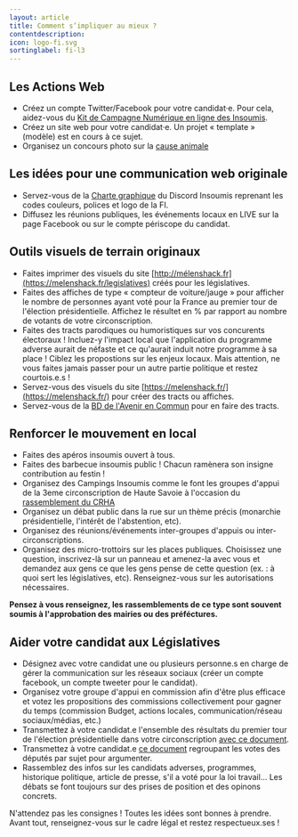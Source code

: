 ```yaml
---
layout: article
title: Comment s’impliquer au mieux ?
contentdescription:
icon: logo-fi.svg
sortinglabel: fi-l3
---
```


## Les Actions Web
- Créez un compte Twitter/Facebook pour votre candidat·e. Pour cela, aidez-vous du [Kit de Campagne Numérique en ligne des Insoumis](/).
- Créez un site web pour votre candidat·e. Un projet « template » (modèle) est en cours à ce sujet.
- Organisez un concours photo sur la [cause animale](https://www.melenchatsmelenchiens.fr/)

## Les idées pour une communication web originale
- Servez-vous de la [Charte graphique](https://docs.google.com/spreadsheets/d/110ddC6TdLDh96p0fCAM9KVygDpO7QdjUWNthfzssV_Y/edit#gid=1964166180) du Discord Insoumis reprenant les codes couleurs, polices et logo de la FI.
- Diffusez les réunions publiques, les événements locaux en LIVE sur la page Facebook ou sur le compte périscope du candidat.

## Outils visuels de terrain originaux
- Faites imprimer des visuels du site [http://mélenshack.fr](https://melenshack.fr/legislatives) créés pour les législatives.
- Faites des affiches de type « compteur de voiture/jauge » pour afficher le nombre de personnes ayant voté pour la France au premier tour de l'élection présidentielle. Affichez le résultet en % par rapport au nombre de votants de votre circonscription.
- Faites des tracts parodiques ou humoristiques sur vos concurents électoraux ! Incluez-y l'impact local que l'application du programme adverse aurait de néfaste et ce qu'aurait induit notre programme à sa place ! Ciblez les propostions sur les enjeux locaux. Mais attention, ne vous faites jamais passer pour un autre partie politique et restez courtois.e.s !
- Servez-vous des visuels du site [https://melenshack.fr/](https://melenshack.fr/) pour créer des tracts ou affiches.
- Servez-vous de la [BD de l'Avenir en Commun](https://avenirencommun.fr/bd/) pour en faire des tracts.

## Renforcer le mouvement en local
- Faites des apéros insoumis ouvert à tous.
- Faites des barbecue insoumis public ! Chacun ramènera son insigne contribution au festin !
- Organisez des Campings Insoumis comme le font les groupes d'appui de la 3eme circonscription de Haute Savoie à l'occasion du [rassemblement du CRHA](http://www.citoyens-resistants.fr/IMG/pdf/affiche_2017.pdf)
- Organisez un débat public dans la rue sur un thème précis (monarchie présidentielle, l'intérêt de l'abstention, etc). 
- Organisez des réunions/événements inter-groupes d'appuis ou inter-circonscriptions.
- Organisez des micro-trottoirs sur les places publiques. Choisissez une question, inscrivez-là sur un panneau et amenez-la avec vous et demandez aux gens ce que les gens pense de cette question (ex. : à quoi sert les législatives, etc). Renseignez-vous sur les autorisations nécessaires.

**Pensez à vous renseignez, les rassemblements de ce type sont souvent soumis à l'approbation des mairies ou des préféctures.**

## Aider votre candidat aux Législatives
- Désignez avec votre candidat une ou plusieurs personne.s en charge de gérer la communication sur les réseaux sociaux (créer un compte facebook, un compte tweeter pour le candidat).
- Organisez votre groupe d'appui en commission afin d'être plus efficace et votez les propositions des commissions collectivement pour gagner du temps (commission Budget, actions locales, communication/réseau sociaux/médias, etc.)
- Transmettez à votre candidat.e l'ensemble des résultats du premier tour de l'élection présidentielle dans votre circonscription [avec ce document](https://drive.google.com/file/d/0B_9O1c4QM3X_WmgzYl9XeWNscGM/view).
- Transmettez à votre candidat.e [ce document](https://cdn.discordapp.com/attachments/308741470238670848/308741693417717761/Deputes_votes.xlsx) regroupant les votes des députés par sujet pour argumenter.
- Rassemblez des infos sur les candidats adverses, programmes, historique politique, article de presse, s'il a voté pour la loi travail… Les débats se font toujours sur des prises de position et des opinons concrets.

N'attendez pas les consignes ! Toutes les idées sont bonnes à prendre. Avant tout, renseignez-vous sur le cadre légal et restez respectueux.ses !
